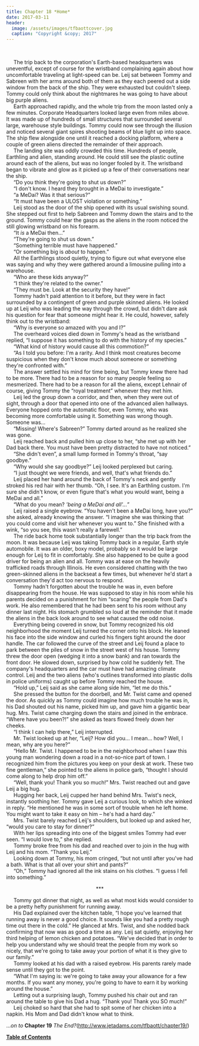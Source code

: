 ```yaml
---
title: Chapter 18 *Home*
date: 2017-03-11
header:
  image: /assets/images/tfbaottcover.jpg
  caption: "Copyright &copy; 2017"
---
```

<br>

&nbsp;&nbsp;&nbsp;&nbsp;&nbsp;The trip back to the corporation's Earth-based headquarters was uneventful, except of course for the wristband complaining again about how uncomfortable traveling at light-speed can be. Leij sat between Tommy and Sabreen with her arms around both of them as they each peered out a side window from the back of the ship. They were exhausted but couldn't sleep. Tommy could only think about the nightmares he was going to have about big purple aliens.<br>
&nbsp;&nbsp;&nbsp;&nbsp;&nbsp;Earth approached rapidly, and the whole trip from the moon lasted only a few minutes. Corporate Headquarters looked large even from miles above. It was made up of hundreds of small structures that surrounded several large, warehouse style buildings. Tommy could now see through the illusion and noticed several giant spires shooting beams of blue light up into space. The ship flew alongside one until it reached a docking platform, where a couple of green aliens directed the remainder of their approach.<br>
&nbsp;&nbsp;&nbsp;&nbsp;&nbsp;The landing site was oddly crowded this time. Hundreds of people, Earthling and alien, standing around. He could still see the plastic outline around each of the aliens, but was no longer fooled by it. The wristband began to vibrate and glow as it picked up a few of their conversations near the ship.<br>
&nbsp;&nbsp;&nbsp;&nbsp;&nbsp;“Do you think they're going to shut us down?”<br>
&nbsp;&nbsp;&nbsp;&nbsp;&nbsp;“I don't know. I heard they brought in a MeDai to investigate.”<br>
&nbsp;&nbsp;&nbsp;&nbsp;&nbsp;“a MeDai? Was it that serious?”<br>
&nbsp;&nbsp;&nbsp;&nbsp;&nbsp;“It must have been a ULOST violation or something.”<br>
&nbsp;&nbsp;&nbsp;&nbsp;&nbsp;Leij stood as the door of the ship opened with its usual swishing sound. She stepped out first to help Sabreen and Tommy down the stairs and to the ground. Tommy could hear the gasps as the aliens in the room noticed the still glowing wristband on his forearm.<br>
&nbsp;&nbsp;&nbsp;&nbsp;&nbsp;“It *is* a MeDai then...”<br>
&nbsp;&nbsp;&nbsp;&nbsp;&nbsp;“They're going to shut us down.”<br>
&nbsp;&nbsp;&nbsp;&nbsp;&nbsp;“Something terrible must have happened.”<br>
&nbsp;&nbsp;&nbsp;&nbsp;&nbsp;“Or something big is *about* to happen.”<br>
&nbsp;&nbsp;&nbsp;&nbsp;&nbsp;All the Earthlings stood quietly, trying to figure out what everyone else was saying and why they were gathered around a limousine pulling into a warehouse.<br>
&nbsp;&nbsp;&nbsp;&nbsp;&nbsp;“Who are these kids anyway?”<br>
&nbsp;&nbsp;&nbsp;&nbsp;&nbsp;“I think they're related to the owner.”<br>
&nbsp;&nbsp;&nbsp;&nbsp;&nbsp;“They must be. Look at the security they have!”<br>
&nbsp;&nbsp;&nbsp;&nbsp;&nbsp;Tommy hadn't paid attention to it before, but they were in fact surrounded by a contingent of green and purple skinned aliens. He looked up at Leij who was leading the way through the crowd, but didn't dare ask his question for fear that someone might hear it. He could, however, safely think out to the wristband:<br>
&nbsp;&nbsp;&nbsp;&nbsp;&nbsp;“Why is everyone so amazed with you and I?”<br>
&nbsp;&nbsp;&nbsp;&nbsp;&nbsp;The overheard voices died down in Tommy's head as the wristband replied, “I suppose it has something to do with the history of my species.”<br>
&nbsp;&nbsp;&nbsp;&nbsp;&nbsp;“What kind of history would cause all this commotion?”<br>
&nbsp;&nbsp;&nbsp;&nbsp;&nbsp;“As I told you before: I'm a rarity. And I think most creatures become suspicious when they don't know much about someone or something they're confronted with.”<br>
&nbsp;&nbsp;&nbsp;&nbsp;&nbsp;The answer settled his mind for time being, but Tommy knew there had to be more. There had to be a reason for so many people feeling so mesmerized. There had to be a reason for all the aliens, except Lehnair of course, giving Tommy the “royal treatment” whenever they met him.<br>
&nbsp;&nbsp;&nbsp;&nbsp;&nbsp;Leij led the group down a corridor, and then, when they were out of sight, through a door that opened into one of the advanced alien hallways. Everyone hopped onto the automatic floor, even Tommy, who was becoming more comfortable using it. Something was wrong though. Someone was...<br>
&nbsp;&nbsp;&nbsp;&nbsp;&nbsp;“Missing! Where's Sabreen?” Tommy darted around as he realized she was gone.<br>
&nbsp;&nbsp;&nbsp;&nbsp;&nbsp;Leij reached back and pulled him up close to her, “she met up with her Dad back there. You must have been pretty distracted to have not noticed.”<br>
&nbsp;&nbsp;&nbsp;&nbsp;&nbsp;“She didn't even”, a small lump formed in Tommy's throat, “say goodbye.”<br>
&nbsp;&nbsp;&nbsp;&nbsp;&nbsp;“Why would she say goodbye?” Leij looked perplexed but caring.<br>
&nbsp;&nbsp;&nbsp;&nbsp;&nbsp;“I just thought we were friends, and well, that's what friends do.”<br>
&nbsp;&nbsp;&nbsp;&nbsp;&nbsp;Leij placed her hand around the back of Tommy's neck and gently stroked his red hair with her thumb. “Oh, I see. It's an Earthling custom. I'm sure she didn't know, or even figure that's what you would want, being a MeDai and all.”<br>
&nbsp;&nbsp;&nbsp;&nbsp;&nbsp;“What do you mean? *'being a MeDai and all'...*”<br>
&nbsp;&nbsp;&nbsp;&nbsp;&nbsp;Leij raised a single eyebrow. “You haven't been a MeDai long, have you?” she asked, already knowing the answer. “I imagine she was thinking that you could come and visit her whenever you want to.” She finished with a wink, “so you see, this wasn't really a farewell.”<br>
&nbsp;&nbsp;&nbsp;&nbsp;&nbsp;The ride back home took substantially longer than the trip back from the moon. It was because Leij was taking Tommy back in a regular, Earth style automobile. It was an older, boxy model, probably so it would be large enough for Leij to fit in comfortably. She also happened to be quite a good driver for being an alien and all. Tommy was at ease on the heavily trafficked roads through Illinois. He even considered chatting with the two green-skinned aliens in the backseat a few times, but whenever he'd start a conversation they'd act too nervous to respond.<br>
&nbsp;&nbsp;&nbsp;&nbsp;&nbsp;Tommy hadn't forgotten about the trouble he was in, even before disappearing from the house. He was supposed to stay in his room while his parents decided on a punishment for him “scaring” the people from Dad's work. He also remembered that he had been sent to his room without any dinner last night. His stomach grumbled so loud at the reminder that it made the aliens in the back look around to see what caused the odd noise.<br>
&nbsp;&nbsp;&nbsp;&nbsp;&nbsp;Everything being covered in snow, but Tommy recognized his old neighborhood the moment Leij turned the corner onto his block. He leaned his face into the side window and curled his fingers tight around the door handle. The car followed the curve of the street and Leij found a place to park between the piles of snow in the street west of his house. Tommy threw the door open (wedging it into a snow bank) and ran towards the front door. He slowed down, surprised by how cold he suddenly felt. The company's headquarters and the car must have had amazing climate control. Leij and the two aliens (who's outlines transformed into plastic dolls in police uniforms) caught up before Tommy reached the house.<br>
&nbsp;&nbsp;&nbsp;&nbsp;&nbsp;“Hold up,” Leij said as she came along side him, “let me do this.”<br>
&nbsp;&nbsp;&nbsp;&nbsp;&nbsp;She pressed the button for the doorbell, and Mr. Twist came and opened the door. As quickly as Tommy could imagine how much trouble he was in, his Dad shouted out his name, picked him up, and gave him a gigantic bear hug. Mrs. Twist came charging down the stairs and joined in the embrace. “Where have you been?!” she asked as tears flowed freely down her cheeks.<br>
&nbsp;&nbsp;&nbsp;&nbsp;&nbsp;“I think I can help there,” Leij interrupted.<br>
&nbsp;&nbsp;&nbsp;&nbsp;&nbsp;Mr. Twist looked up at her, “Leij? How did you... I mean... how? Well, I mean, why are you here?”<br>
&nbsp;&nbsp;&nbsp;&nbsp;&nbsp;“Hello Mr. Twist. I happened to be in the neighborhood when I saw this young man wondering down a road in a not-so-nice part of town. I recognized him from the pictures you keep on your desk at work. These two fine gentleman,” she pointed to the aliens in police garb, “thought I should come along to help drop him off.”<br>
&nbsp;&nbsp;&nbsp;&nbsp;&nbsp;“Well, thank you! Thank you so much!” Mrs. Twist reached out and gave Leij a big hug. <br>
&nbsp;&nbsp;&nbsp;&nbsp;&nbsp;Hugging her back, Leij cupped her hand behind Mrs. Twist's neck, instantly soothing her. Tommy gave Leij a curious look, to which she winked in reply. “He mentioned he was in some sort of trouble when he left home. You might want to take it easy on him – he's had a hard day.”<br>
&nbsp;&nbsp;&nbsp;&nbsp;&nbsp;Mrs. Twist barely reached Leij's shoulders, but looked up and asked her, “would you care to stay for dinner?”<br>
&nbsp;&nbsp;&nbsp;&nbsp;&nbsp;With her lips spreading into one of the biggest smiles Tommy had ever seen. “I would love to,” she replied.<br>
&nbsp;&nbsp;&nbsp;&nbsp;&nbsp;Tommy broke free from his dad and reached over to join in the hug with Leij and his mom. “Thank you Leij.”<br>
&nbsp;&nbsp;&nbsp;&nbsp;&nbsp;Looking down at Tommy, his mom cringed, “but not until after you've had a bath. What is that all over your shirt and pants?”<br>
&nbsp;&nbsp;&nbsp;&nbsp;&nbsp;“Oh,” Tommy had ignored all the ink stains on his clothes. “I guess I fell into something.”<br>

<center>&#42;&#42;&#42;</center>

&nbsp;&nbsp;&nbsp;&nbsp;&nbsp;Tommy got dinner that night, as well as what most kids would consider to be a pretty hefty punishment for running away. <br>
&nbsp;&nbsp;&nbsp;&nbsp;&nbsp;His Dad explained over the kitchen table, “I hope you've learned that running away is never a good choice. It sounds like you had a pretty rough time out there in the cold.” He glanced at Mrs. Twist, and she nodded back confirming that now was as good a time as any. Leij sat quietly, enjoying her third helping of lemon chicken and potatoes. “We've decided that in order to help you understand why we should treat the people from my work so nicely, that we're going to take away your portion of what it is they give to our family.”<br>
&nbsp;&nbsp;&nbsp;&nbsp;&nbsp;Tommy looked at his dad with a raised eyebrow. His parents rarely made sense until they got to the point.<br>
&nbsp;&nbsp;&nbsp;&nbsp;&nbsp;“What I'm saying is: we're going to take away your allowance for a few months. If you want any money, you're going to have to earn it by working around the house.”<br>
&nbsp;&nbsp;&nbsp;&nbsp;&nbsp;Letting out a surprising laugh, Tommy pushed his chair out and ran around the table to give his Dad a hug. “Thank you! Thank you SO much!”<br>
&nbsp;&nbsp;&nbsp;&nbsp;&nbsp;Leij choked so hard that she had to spit some of her chicken into a napkin. His Mom and Dad didn't know what to think.<br>

...*on to* **Chapter 19** *The End?*(http://www.jetadams.com/tfbaott/chapter19/)

[**Table of Contents**](http://www.jetadams.com/tfbaott/contents/)